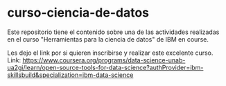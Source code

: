 # curso-ciencia-de-datos
Este repositorio tiene el contenido sobre una de las actividades realizadas en el curso "Herramientas para la ciencia de datos" de IBM en course.

Les dejo el link por si quieren inscribirse y realizar este excelente curso. Link: https://www.coursera.org/programs/data-science-unab-ua2gi/learn/open-source-tools-for-data-science?authProvider=ibm-skillsbuild&specialization=ibm-data-science
